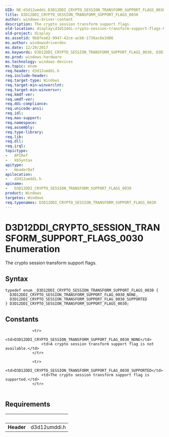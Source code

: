 ```yaml
---
UID: NE:d3d12umddi.D3D12DDI_CRYPTO_SESSION_TRANSFORM_SUPPORT_FLAGS_0030
title: D3D12DDI_CRYPTO_SESSION_TRANSFORM_SUPPORT_FLAGS_0030
author: windows-driver-content
description: The crypto session transform support flags.
old-location: display\d3d12ddi-crypto-session-transform-support-flags-0030.htm
old-project: display
ms.assetid: 9b8fea62-9947-42ce-acb6-1736ac6e3d86
ms.author: windowsdriverdev
ms.date: 12/29/2017
ms.keywords: D3D12DDI_CRYPTO_SESSION_TRANSFORM_SUPPORT_FLAGS_0030, D3D12DDI_CRYPTO_SESSION_TRANSFORM_SUPPORT_FLAG_0030_SUPPORTED, d3d12umddi/D3D12DDI_CRYPTO_SESSION_TRANSFORM_SUPPORT_FLAG_0030_SUPPORTED, d3d12umddi/D3D12DDI_CRYPTO_SESSION_TRANSFORM_SUPPORT_FLAG_0030_NONE, D3D12DDI_CRYPTO_SESSION_TRANSFORM_SUPPORT_FLAG_0030_NONE, D3D12DDI_CRYPTO_SESSION_TRANSFORM_SUPPORT_FLAGS_0030 enumeration [Display Devices], d3d12umddi/D3D12DDI_CRYPTO_SESSION_TRANSFORM_SUPPORT_FLAGS_0030, display.d3d12ddi-crypto-session-transform-support-flags-0030
ms.prod: windows-hardware
ms.technology: windows-devices
ms.topic: enum
req.header: d3d12umddi.h
req.include-header: 
req.target-type: Windows
req.target-min-winverclnt: 
req.target-min-winversvr: 
req.kmdf-ver: 
req.umdf-ver: 
req.ddi-compliance: 
req.unicode-ansi: 
req.idl: 
req.max-support: 
req.namespace: 
req.assembly: 
req.type-library: 
req.lib: 
req.dll: 
req.irql: 
topictype:
-	APIRef
-	kbSyntax
apitype:
-	HeaderDef
apilocation:
-	d3d12umddi.h
apiname:
-	D3D12DDI_CRYPTO_SESSION_TRANSFORM_SUPPORT_FLAGS_0030
product: Windows
targetos: Windows
req.typenames: D3D12DDI_CRYPTO_SESSION_TRANSFORM_SUPPORT_FLAGS_0030
---
```


# D3D12DDI_CRYPTO_SESSION_TRANSFORM_SUPPORT_FLAGS_0030 Enumeration
The crypto session transform support flags.

## Syntax
````
typedef enum _D3D12DDI_CRYPTO_SESSION_TRANSFORM_SUPPORT_FLAGS_0030 { 
  D3D12DDI_CRYPTO_SESSION_TRANSFORM_SUPPORT_FLAG_0030_NONE,
  D3D12DDI_CRYPTO_SESSION_TRANSFORM_SUPPORT_FLAG_0030_SUPPORTED
} D3D12DDI_CRYPTO_SESSION_TRANSFORM_SUPPORT_FLAGS_0030;
````

## Constants

<table>
            
                <tr>
                    <td>D3D12DDI_CRYPTO_SESSION_TRANSFORM_SUPPORT_FLAG_0030_NONE</td>
                    <td>A crypto session transform support flag is not available.</td>
                </tr>
            
                <tr>
                    <td>D3D12DDI_CRYPTO_SESSION_TRANSFORM_SUPPORT_FLAG_0030_SUPPORTED</td>
                    <td>The crypto session transform support flag is supported.</td>
                </tr>
</table>


## Requirements
| &nbsp; | &nbsp; |
| ---- |:---- |
| **Header** | d3d12umddi.h |